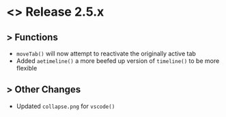 # <> Release 2.5.x

## > Functions
- `moveTab()` will now attempt to reactivate the originally active tab
- Added `aetimeline()` a more beefed up version of `timeline()` to be more flexible

## > Other Changes
- Updated `collapse.png` for `vscode()`